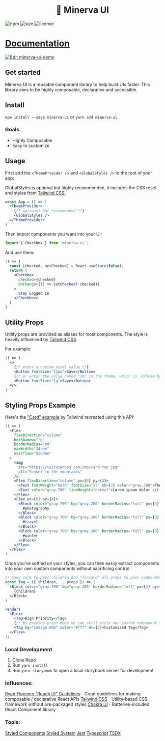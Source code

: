 <h1 align="center">
  🦉 Minerva UI
</h1>

![npm](https://img.shields.io/npm/v/minerva-ui) ![size](https://badgen.net/bundlephobia/minzip/minerva-ui) ![license](https://img.shields.io/github/license/cratebind/minerva-ui)

# [Documentation](https://minerva-ui.netlify.com)

[![Edit minerva-ui-demo](https://codesandbox.io/static/img/play-codesandbox.svg)](https://codesandbox.io/s/vigorous-chatterjee-y1zi5?fontsize=14&hidenavigation=1&theme=dark)

## Get started

Minerva UI is a reusable component library to help build UIs faster. This library aims to be highly composable, declarative and accessible.

## Install
`npm install --save minerva-ui`
or
`yarn add minerva-ui`

### Goals:
- Highly Composable
- Easy to customize

## Usage

First add the `<ThemeProvider />` and `<GlobalStyles />` to the root of your app:

GlobalStyles is optional but highly recommended, it includes the CSS reset and styles from [Tailwind CSS.](https://tailwindcss.com/docs/preflight)

```jsx live=false
const App = () => (
  <ThemeProvider>
    {/* optional but recommended */}
    <GlobalStyles />
  </ThemeProvider>
)
```

Then import components you want into your UI:

```js
import { Checkbox } from 'minerva-ui';
```

And use them:

```jsx
() => {
  const [checked, setChecked] = React.useState(false);
  return (
    <Checkbox
      checked={checked}
      onChange={() => setChecked(!checked)}
    >
      Stay Logged In
    </Checkbox>
  )
}
```

## Utility Props

Utility props are provided as aliases for most components. The style is heavily influenced by [Tailwind CSS](https://tailwindcss.com/docs/font-size).

For example:
```jsx
() => (
  <>
    {/* enter a custom pixel value */}
    <Button fontSize="12px">Save</Button>
    {/* or enter the value named "sm" in the theme, which is .875rem by default */}
    <Button fontSize="lg">Save</Button>
  </>
)
```

## Styling Props Example

Here's the ["Card" example](https://tailwindcss.com/components/cards) by Tailwind recreated using this API:

```jsx
() => (
  <Flex
    flexDirection="column"
    boxShadow="lg"
    borderRadius="md"
    maxWidth="24rem"
    overflow="hidden"
  >
    <img
      src="https://tailwindcss.com/img/card-top.jpg"
      alt="Sunset in the mountains"
    />
    <Flex flexDirection="column" px={6} py={4}>
      <Text fontWeight="bold" fontSize="xl" mb={2} color="gray.700">The Coldest Sunset</Text>
      <Text color="gray.700" lineHeight="normal">Lorem ipsum dolor sit amet, consectetur adipisicing elit. Voluptatibus quia, nulla! Maiores et perferendis eaque, exercitationem praesentium nihil.</Text>
    </Flex>
    <Flex px={6} py={4}>
      <Block color="gray.700" bg="gray.200" borderRadius="full" px={3} py={1} mr={2}>
        #photography
      </Block>
      <Block color="gray.700" bg="gray.200" borderRadius="full" px={3} py={1} mr={2}>
        #travel
      </Block>
      <Block color="gray.700" bg="gray.200" borderRadius="full" px={3} py={1}>
        #winter
      </Block>
    </Flex>
  </Flex>
)
```

Once you've settled on your styles, you can then easily extract components into your own custom components without sacrificing control:

```jsx isManual=true
// make sure to pass children and "forward" all props to your component
const Tag = ({ children, ...props }) => (
  <Block color="gray.700" bg="gray.200" borderRadius="full" px={3} py={1} {...props}>
    {children}
  </Block>
)

render(
  <Flex>
    <Tag>High Priority</Tag>
    {/* by passing props down we can still style our custom component */}
    <Tag bg="indigo.600" color="#fff" ml={2}>Customized Tag</Tag>
  </Flex>
);
```

### Local Development

1. Clone Repo
2. Run `yarn install`
3. Run `yarn storybook` to open a local storybook server for development

### Influences:

[Ryan Florence "Reach UI" Guidelines](https://gist.github.com/ryanflorence/e5c794e6093d16a69fa88d2112a292f7) - Great guidelines for making composable / declarative React APIs
[Tailwind CSS](https://tailwindcss.com/) - Utility-based CSS framework without pre-packaged styles
[Chakra UI](https://chakra-ui.com/) - Batteries-included React Component library

### Tools:
[Styled Components](https://styled-components.com/)
[Styled System](https://styled-system.com/)
[Jest](https://jestjs.io/)
[Typescript](https://www.typescriptlang.org/)
[TSDX](https://github.com/jaredpalmer/tsdx)
